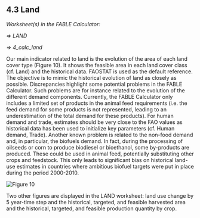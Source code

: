 ## 4.3 Land

_Worksheet(s) in the FABLE Calculator:_

_⇒ LAND_

_⇒ 4_calc_land_

Our main indicator related to land is the evolution of the area of each land cover type (Figure 10). It shows the feasible area in each land cover class (cf. Land) and the historical data. FAOSTAT is used as the default reference. The objective is to mimic the historical evolution of land as closely as possible. Discrepancies highlight some potential problems in the FABLE Calculator. Such problems are for instance related to the evolution of the different demand components. Currently, the FABLE Calculator only includes a limited set of products in the animal feed requirements (i.e. the feed demand for some products is not represented, leading to an underestimation of the total demand for these products). For human demand and trade, estimates should be very close to the FAO values as historical data has been used to initialize key parameters (cf. Human demand, Trade). Another known problem is related to the non-food demand and, in particular, the biofuels demand. In fact, during the processing of oilseeds or corn to produce biodiesel or bioethanol, some by-products are produced. These could be used in animal feed, potentially substituting other crops and feedstock. This only leads to significant bias on historical land-use estimates in countries where ambitious biofuel targets were put in place during the period 2000-2010.

![Figure 10](https://user-images.githubusercontent.com/68918893/88802891-fba92300-d1ab-11ea-8d1c-dbeab2356244.png)



Two other figures are displayed in the LAND worksheet: land use change by 5 year-time step and the historical, targeted, and feasible harvested area and the historical, targeted, and feasible production quantity by crop.



